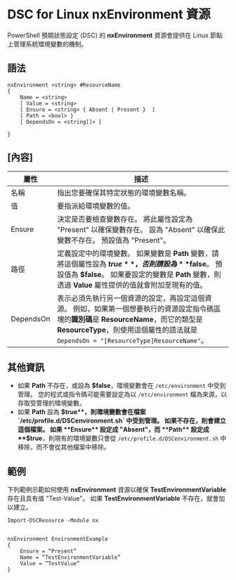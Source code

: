 # DSC for Linux nxEnvironment 資源

PowerShell 預期狀態設定 (DSC) 的 **nxEnvironment** 資源會提供在 Linux 節點上管理系統環境變數的機制。

## 語法

```
nxEnvironment <string> #ResourceName
{
    Name = <string>
    [ Value = <string>
    [ Ensure = <string> { Absent | Present }  ]
    [ Path = <bool> }
    [ DependsOn = <string[]> ]

}
```

## [內容]

|  屬性 |  描述 | 
|---|---|
| 名稱| 指出您要確保其特定狀態的環境變數名稱。| 
| 值| 要指派給環境變數的值。| 
| Ensure| 決定是否要檢查變數存在。 將此屬性設定為 "Present" 以確保變數存在。 設為 "Absent" 以確保此變數不存在。 預設值為 "Present"。| 
| 路徑| 定義設定中的環境變數。 如果變數是 **Path** 變數，請將這個屬性設為 **$true**，否則請設為 **$false**。 預設值為 **$false**。 如果要設定的變數是 **Path** 變數，則透過 **Value** 屬性提供的值就會附加至現有的值。| 
| DependsOn | 表示必須先執行另一個資源的設定，再設定這個資源。 例如，如果第一個想要執行的資源設定指令碼區塊的**識別碼**是 **ResourceName**，而它的類型是 **ResourceType**，則使用這個屬性的語法就是 `DependsOn = "[ResourceType]ResourceName"`。| 

## 其他資訊

* 如果 **Path** 不存在，或設為 **$false**，環境變數會在 `/etc/environment` 中受到管理。 您的程式或指令碼可能需要設定為以 `/etc/environment` 檔為來源，以存取受管理的環境變數。
* 如果 **Path** 設為 **$true**，則環境變數會在檔案 `/etc/profile.d/DSCenvironment.sh` 中受到管理。 如果不存在，則會建立這個檔案。 如果 **Ensure** 設定成 "Absent"，而 **Path** 設定成 **$true**，則現有的環境變數只會從 `/etc/profile.d/DSCenvironment.sh` 中移除，而不會從其他檔案中移除。

## 範例

下列範例示範如何使用 **nxEnvironment** 資源以確保 **TestEnvironmentVariable** 存在且具有值 "Test-Value"。 如果 **TestEnvironmentVariable** 不存在，就會加以建立。

```
Import-DSCResource -Module nx 


nxEnvironment EnvironmentExample
{
    Ensure = “Present”
    Name = “TestEnvironmentVariable”
    Value = “TestValue”
}
```


<!--HONumber=Feb16_HO4-->
